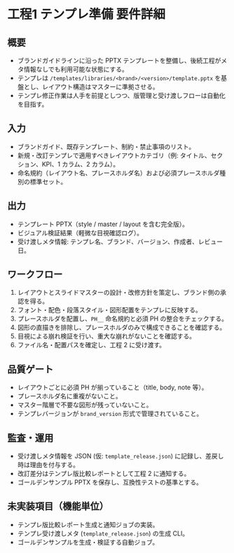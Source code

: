 # 工程1 テンプレ準備 要件詳細

## 概要
- ブランドガイドラインに沿った PPTX テンプレートを整備し、後続工程がメタ情報なしでも利用可能な状態にする。
- テンプレは `/templates/libraries/<brand>/<version>/template.pptx` を基盤とし、レイアウト構造はマスターに準拠させる。
- テンプレ修正作業は人手を前提としつつ、版管理と受け渡しフローは自動化を目指す。

## 入力
- ブランドガイド、既存テンプレート、制約・禁止事項のリスト。
- 新規・改訂テンプレで適用すべきレイアウトカテゴリ（例: タイトル、セクション、KPI、1 カラム、2 カラム）。
- 命名規約（レイアウト名、プレースホルダ名）および必須プレースホルダ種別の標準セット。

## 出力
- テンプレート PPTX（style / master / layout を含む完全版）。
- ビジュアル検証結果（軽微な目視確認ログ）。
- 受け渡しメタ情報: テンプレ名、ブランド、バージョン、作成者、レビュー日。

## ワークフロー
1. レイアウトとスライドマスターの設計・改修方針を策定し、ブランド側の承認を得る。
2. フォント・配色・段落スタイル・図形配置をテンプレに反映する。
3. プレースホルダを配置し、`PH__` 命名規約と必須 PH の整合をチェックする。
4. 図形の直描きを排除し、プレースホルダのみで構成できることを確認する。
5. 目視による崩れ検証を行い、重大な崩れがないことを確認する。
6. ファイル名・配置パスを確定し、工程 2 に受け渡す。

## 品質ゲート
- レイアウトごとに必須 PH が揃っていること（title, body, note 等）。
- プレースホルダ名に重複がないこと。
- マスター階層で不要な図形が残っていないこと。
- テンプレバージョンが `brand_version` 形式で管理されていること。

## 監査・運用
- 受け渡しメタ情報を JSON (仮: `template_release.json`) に記録し、差戻し時は理由を付与する。
- 改訂差分はテンプレ版比較レポートとして工程 2 に通知する。
- ゴールデンサンプル PPTX を保存し、互換性テストの基準とする。

## 未実装項目（機能単位）
- テンプレ版比較レポート生成と通知ジョブの実装。
- テンプレ受け渡しメタ (`template_release.json`) の生成 CLI。
- ゴールデンサンプルを生成・検証する自動ジョブ。
